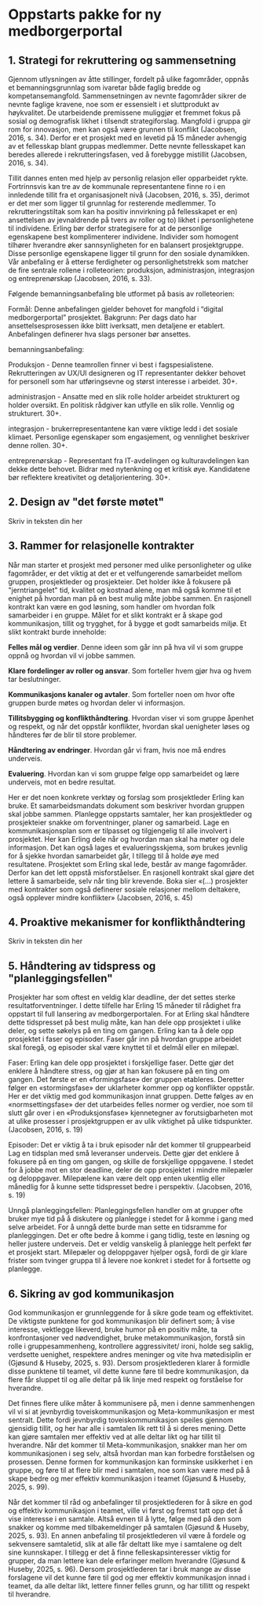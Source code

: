 # Oppstarts pakke for ny medborgerportal

## 1. Strategi for rekruttering og sammensetning



Gjennom utlysningen av åtte stillinger, fordelt på ulike fagområder, oppnås et bemanningsgrunnlag som ivaretar både faglig bredde og kompetansemangfold. Sammensetningen av nevnte fagområder sikrer de nevnte faglige kravene, noe som er essensielt i et sluttprodukt av høykvalitet.
De utarbeidende premissene muliggjør et fremmet fokus på sosial og demografisk likhet i tilsendt strategiforslag. Mangfold i gruppa gir rom for innovasjon, men kan også være grunnen til konflikt (Jacobsen, 2016, s. 34). Derfor er et prosjekt med en levetid på 15 måneder avhengig av et fellesskap blant gruppas medlemmer. Dette nevnte fellesskapet kan beredes allerede i rekrutteringsfasen, ved å forebygge mistillit (Jacobsen, 2016, s. 34).

Tillit dannes enten med hjelp av personlig relasjon eller opparbeidet rykte. Fortrinnsvis kan tre av de kommunale representantene finne ro i en innledende tillit fra et organisasjonelt nivå (Jacobsen, 2016, s. 35), derimot er det mer som ligger til grunnlag for resterende medlemmer. To rekrutteringstiltak som kan ha positiv innvirkning på fellesskapet er en) ansettelsen av jevnaldrende på tvers av roller og to) likhet i personlighetene til individene. Erling bør derfor strategisere for at de personlige egenskapene best komplimenterer individene. Individer som homogent tilhører hverandre øker sannsynligheten for en balansert prosjektgruppe. Disse personlige egenskapene ligger til grunn for den sosiale dynamikken. Vår anbefaling er å etterse ferdigheter og personlighetstrekk som matcher de fire sentrale rollene i rolleteorien: produksjon, administrasjon, integrasjon og entreprenørskap (Jacobsen, 2016, s. 33).

Følgende bemanningsanbefaling ble utformet på basis av rolleteorien:

Formål: Denne anbefalingen gjelder behovet for mangfold i “digital medborgerportal” prosjektet.
Bakgrunn: Per dags dato har ansettelsesprosessen ikke blitt iverksatt, men detaljene er etablert. Anbefalingen definerer hva slags personer bør ansettes.

bemanningsanbefaling:

Produksjon - Denne teamrollen finner vi best i fagspesialistene. Rekrutteringen av UX/UI designeren og IT representanter dekker behovet for personell som har utføringsevne og størst interesse i arbeidet. 30+.

administrasjon - Ansatte med en slik rolle holder arbeidet strukturert og holder oversikt. En politisk rådgiver kan utfylle en slik rolle. Vennlig og strukturert. 30+.

integrasjon - brukerrepresentantene kan være viktige ledd i det sosiale klimaet. Personlige egenskaper som engasjement, og vennlighet beskriver denne rollen. 30+.

entreprenørskap - Representant fra IT-avdelingen og kulturavdelingen kan dekke dette behovet. Bidrar med nytenkning og et kritisk øye. Kandidatene bør  reflektere kreativitet og detaljorientering. 30+.

## 2. Design av "det første møtet"

Skriv in teksten din her


## 3. Rammer for relasjonelle kontrakter

Når man starter et prosjekt med personer med ulike personligheter og ulike fagområder, er det viktig at det er et velfungerende samarbeidet mellom gruppen, prosjektleder og prosjekteier. Det holder ikke å fokusere på "jerntriangelet" tid, kvalitet og kostnad alene, man må også komme til et enighet på hvordan man på en best mulig måte jobbe sammen. En rasjonell kontrakt kan være en god løsning, som handler om hvordan folk samarbeider i en gruppe. Målet for et slikt kontrakt er å skape god 
kommunikasjon, tillit og trygghet, for å bygge et godt samarbeids miljø. Et slikt kontrakt burde inneholde:

**Felles mål og verdier**. Denne ideen som går inn på hva vil vi som gruppe oppnå og hvordan vil vi jobbe sammen. 

**Klare fordelinger av roller og ansvar**. Som forteller hvem gjør hva og hvem tar beslutninger. 

**Kommunikasjons kanaler og avtaler**. Som forteller noen om hvor ofte gruppen burde møtes og hvordan deler vi informasjon.

**Tillitsbygging og konflikthåndtering**. Hvordan viser vi som gruppe åpenhet og respekt, og når det oppstår konflikter, hvordan skal uenigheter løses og håndteres før de blir til store problemer.

**Håndtering av endringer**. Hvordan går vi fram, hvis noe må endres underveis.

**Evaluering**. Hvordan kan vi som gruppe følge opp samarbeidet og lære underveis, mot en bedre resultat. 

Her er det noen konkrete verktøy og forslag som prosjektleder Erling kan bruke. Et samarbeidsmandats dokument som beskriver hvordan gruppen skal jobbe sammen. Planlegge oppstarts samtaler, her kan prosjektleder og prosjekteier snakke om forventninger, planer og samarbeid. Lage en kommunikasjonsplan som er tilpasset og tilgjengelig til alle involvert i prosjektet. Her kan Erling dele når og hvordan man skal ha møter og dele informasjon. Det kan også lages et evalueringsskjema, som brukes jevnlig for å sjekke hvordan samarbeidet går, I tillegg til å holde øye med resultatene. Prosjektet som Erling skal lede, består av mange fagområder. Derfor kan det lett oppstå misforståelser. En rasjonell kontrakt skal gjøre det lettere å samarbeide, selv når ting blir krevende. Boka sier «(…) prosjekter med kontrakter som også definerer sosiale relasjoner mellom deltakere, også opplever mindre konflikter» (Jacobsen, 2016, s. 45)



## 4. Proaktive mekanismer for konflikthåndtering

Skriv in teksten din her


## 5. Håndtering av tidspress og "planleggingsfellen"

Prosjekter har som oftest en veldig klar deadline, der det settes sterke resultatforventninger.  I dette tilfelle har Erling 15 måneder til rådighet fra oppstart til full lansering av medborgerportalen. For at Erling skal håndtere dette tidspresset på best mulig måte, kan han dele opp prosjektet i ulike deler, og sette søkelys på en ting om gangen. Erling kan ta å dele opp prosjektet i faser og episoder. Faser går inn på hvordan gruppe arbeidet skal foregå, og episoder skal være knyttet til et delmål eller en milepæl.

Faser:
Erling kan dele opp prosjektet i forskjellige faser. Dette gjør det enklere å håndtere stress, og gjør at han kan fokusere på en ting om gangen. Det første er en «formingsfase» der gruppen etableres. Deretter følger en «stormingsfase» der uklarheter kommer opp og konflikter oppstår. Her er det viktig med god kommunikasjon innat gruppen. Dette følges av en «normsettingsfase» der det utarbeides felles normer og verdier, noe som til slutt går over i en «Produksjonsfase» kjennetegner av forutsigbarheten mot at ulike prosesser i prosjektgruppen er av ulik viktighet på ulike tidspunkter. (Jacobsen, 2016, s. 19)

Episoder:
Det er viktig å ta i bruk episoder når det kommer til gruppearbeid Lag en tidsplan med små leveranser underveis. Dette gjør det enklere å fokusere på en ting om gangen, og skille de forskjellige oppgavene. I stedet for å jobbe mot en stor deadline, deler de opp prosjektet i mindre milepæler og deloppgaver. Milepælene kan være delt opp enten ukentlig eller månedlig for å kunne sette tidspresset bedre i perspektiv. (Jacobsen, 2016, s. 19)

Unngå planleggingsfellen:
Planleggingsfellen handler om at grupper ofte bruker mye tid på å diskutere og planlegge i stedet for å komme i gang med selve arbeidet. For å unngå dette burde man sette en tidsramme for planleggingen. Det er ofte bedre å komme i gang tidlig, teste en løsning og heller justere underveis. Det er veldig vanskelig å planlegge helt perfekt før et prosjekt start. Milepæler og deloppgaver hjelper også, fordi de gir klare frister som tvinger gruppa til å levere noe konkret i stedet for å fortsette og planlegge.




## 6. Sikring av god kommunikasjon

God kommunikasjon er grunnleggende for å sikre gode team og effektivitet. De viktigste punktene for god kommunikasjon blir definert som; å vise interesse, vektlegge likeverd, bruke humor på en positiv måte, ta konfrontasjoner ved nødvendighet, bruke metakommunikasjon, forstå sin rolle i gruppesammenheng, kontrollere aggressivitet/ ironi, holde seg saklig, verdsette uenighet, respektere andres meninger og vite hva møtedisiplin er (Gjøsund & Huseby, 2025, s. 93). Dersom prosjektlederen klarer å formidle disse punktene til teamet, vil dette kunne føre til bedre kommunikasjon, da flere får sluppet til og alle deltar på lik linje med respekt og forståelse for hverandre.

Det finnes flere ulike måter å kommunisere på, men i denne sammenhengen vil vi si at jevnbyrdig toveiskommunikasjon og Meta-kommunikasjon er mest sentralt. Dette fordi jevnbyrdig toveiskommunikasjon speiles gjennom gjensidig tillit, og her har alle i samtalen lik rett til å si deres mening. Dette kan gjøre samtalen mer effektiv ved at alle deltar likt og har tillit til hverandre. Når det kommer til Meta-kommunikasjon, snakker man her om kommunikasjonen i seg selv, altså hvordan man kan forbedre forståelsen og prosessen. Denne formen for kommunikasjon kan forminske usikkerhet i en gruppe, og føre til at flere blir med i samtalen, noe som kan være med på å skape bedre og mer effektiv kommunikasjon i teamet (Gjøsund & Huseby, 2025, s. 99).

Når det kommer til råd og anbefalinger til prosjektlederen for å sikre en god og effektiv kommunikasjon i teamet, ville vi først og fremst tatt opp det å vise interesse i en samtale. Altså evnen til å lytte, følge med på den som snakker og komme med tilbakemeldinger på samtalen (Gjøsund & Huseby, 2025, s. 93). En annen anbefaling til prosjektlederen vil være å fordele og sekvensere samtaletid, slik at alle får deltatt like mye i samtalene og delt sine kunnskaper. I tillegg er det å finne felleskapsinteresser viktig for grupper, da man lettere kan dele erfaringer mellom hverandre (Gjøsund & Huseby, 2025, s. 96). Dersom prosjektlederen tar i bruk mange av disse forslagene vil det kunne føre til god og mer effektiv kommunikasjon innad i teamet, da alle deltar likt, lettere finner felles grunn, og har tillitt og respekt til hverandre.
